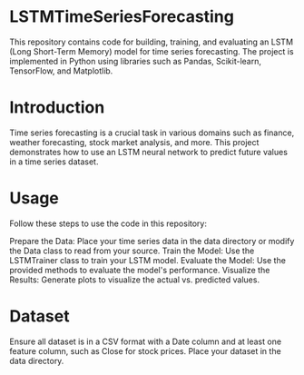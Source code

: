 # LSTMTimeSeriesForecasting
This repository contains code for building, training, and evaluating an LSTM (Long Short-Term Memory) model for time series forecasting. The project is implemented in Python using libraries such as Pandas, Scikit-learn, TensorFlow, and Matplotlib.


# Introduction
Time series forecasting is a crucial task in various domains such as finance, weather forecasting, stock market analysis, and more. This project demonstrates how to use an LSTM neural network to predict future values in a time series dataset.

# Usage
Follow these steps to use the code in this repository:

Prepare the Data: Place your time series data in the data directory or modify the Data class to read from your source.
Train the Model: Use the LSTMTrainer class to train your LSTM model.
Evaluate the Model: Use the provided methods to evaluate the model's performance.
Visualize the Results: Generate plots to visualize the actual vs. predicted values.

# Dataset
Ensure all dataset is in a CSV format with a Date column and at least one feature column, such as Close for stock prices. Place your dataset in the data directory.

